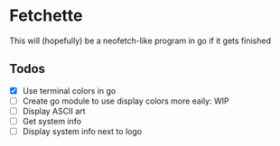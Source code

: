 # Fetchette
This will (hopefully) be a neofetch-like program in go if it gets finished

## Todos
- [X] Use terminal colors in go
- [ ] Create go module to use display colors more eaily: WIP
- [ ] Display ASCII art
- [ ] Get system info
- [ ] Display system info next to logo
